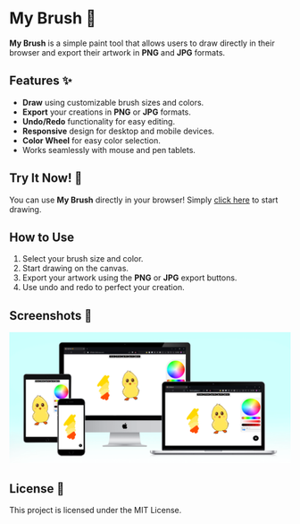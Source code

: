 # My Brush 🎨

**My Brush** is a simple paint tool that allows users to draw directly in their browser and export their artwork in **PNG** and **JPG** formats.

## Features ✨

- **Draw** using customizable brush sizes and colors.
- **Export** your creations in **PNG** or **JPG** formats.
- **Undo/Redo** functionality for easy editing.
- **Responsive** design for desktop and mobile devices.
- **Color Wheel** for easy color selection.
- Works seamlessly with mouse and pen tablets.

## Try It Now! 🚀

You can use **My Brush** directly in your browser! Simply [click here](#) to start drawing.

## How to Use

1. Select your brush size and color.
2. Start drawing on the canvas.
3. Export your artwork using the **PNG** or **JPG** export buttons.
4. Use undo and redo to perfect your creation.

## Screenshots 📸
![preview](https://raw.githubusercontent.com/TheMIU/my-brush/refs/heads/main/images/preview.png)

## License 📄

This project is licensed under the MIT License.

